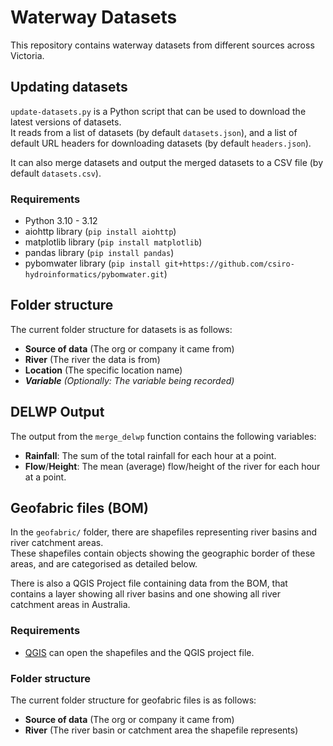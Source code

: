 # Waterway Datasets
This repository contains waterway datasets from different sources across Victoria.

## Updating datasets
`update-datasets.py` is a Python script that can be used to download the latest versions of datasets.  
It reads from a list of datasets (by default `datasets.json`), and a list of default URL headers for downloading datasets (by default `headers.json`).

It can also merge datasets and output the merged datasets to a CSV file (by default `datasets.csv`).

### Requirements
- Python 3.10 - 3.12
- aiohttp library (`pip install aiohttp`)
- matplotlib library (`pip install matplotlib`)
- pandas library (`pip install pandas`)
- pybomwater library (`pip install git+https://github.com/csiro-hydroinformatics/pybomwater.git`)

## Folder structure
The current folder structure for datasets is as follows:

- **Source of data** (The org or company it came from)
- **River** (The river the data is from)
- **Location** (The specific location name)
- ***Variable** (Optionally: The variable being recorded)*

## DELWP Output
The output from the `merge_delwp` function contains the following variables:

- **Rainfall**: The sum of the total rainfall for each hour at a point.
- **Flow**/**Height**: The mean (average) flow/height of the river for each hour at a point.

## Geofabric files (BOM)
In the `geofabric/` folder, there are shapefiles representing river basins and river catchment areas.  
These shapefiles contain objects showing the geographic border of these areas, and are categorised as detailed below.

There is also a QGIS Project file containing data from the BOM, that contains a layer showing all river basins and one showing all river catchment areas in Australia.

### Requirements
- [QGIS](https://qgis.org/en/site/forusers/download.html) can open the shapefiles and the QGIS project file.

### Folder structure
The current folder structure for geofabric files is as follows:

- **Source of data** (The org or company it came from)
- **River** (The river basin or catchment area the shapefile represents)
